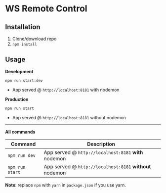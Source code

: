 # WS Remote Control

## Installation
1. Clone/download repo
2. `npm install`

## Usage
**Development**

`npm run start:dev`

* App served @ `http://localhost:8181` with nodemon

**Production**

`npm run start`

* App served @ `http://localhost:8181` without nodemon

---

**All commands**

Command | Description
--- | ---
`npm run dev` | App served @ `http://localhost:8181` **with** nodemon
`npm run start` | App served @ `http://localhost:8181` **without** nodemon

**Note**: replace `npm` with `yarn` in `package.json` if you use yarn.